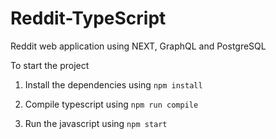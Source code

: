 # Reddit-TypeScript

Reddit web application using NEXT, GraphQL and PostgreSQL

To start the project

1. Install the dependencies using `npm install`

2. Compile typescript using `npm run compile`

3. Run the javascript using `npm start`
